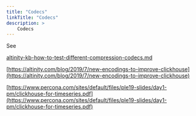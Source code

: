 ```yaml
---
title: "Codecs"
linkTitle: "Codecs"
description: >
    Codecs
---
```

See

[altinity-kb-how-to-test-different-compression-codecs.md](altinity-kb-how-to-test-different-compression-codecs.md)

[https://altinity.com/blog/2019/7/new-encodings-to-improve-clickhouse](https://altinity.com/blog/2019/7/new-encodings-to-improve-clickhouse)

[https://www.percona.com/sites/default/files/ple19-slides/day1-pm/clickhouse-for-timeseries.pdf](https://www.percona.com/sites/default/files/ple19-slides/day1-pm/clickhouse-for-timeseries.pdf)
